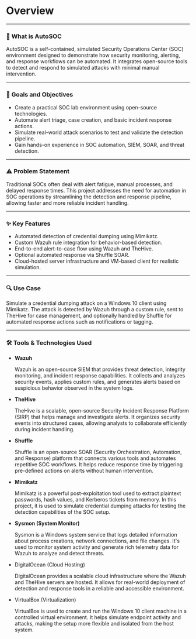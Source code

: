 # Overview

---

### 🤖 **What is AutoSOC**

AutoSOC is a self-contained, simulated Security Operations Center (SOC) environment designed to demonstrate how security monitoring, alerting, and response workflows can be automated. It integrates open-source tools to detect and respond to simulated attacks with minimal manual intervention.

---

### 🎯 **Goals and Objectives**

- Create a practical SOC lab environment using open-source technologies.
- Automate alert triage, case creation, and basic incident response actions.
- Simulate real-world attack scenarios to test and validate the detection pipeline.
- Gain hands-on experience in SOC automation, SIEM, SOAR, and threat detection.

---

### ⚠️ **Problem Statement**

Traditional SOCs often deal with alert fatigue, manual processes, and delayed response times. This project addresses the need for automation in SOC operations by streamlining the detection and response pipeline, allowing faster and more reliable incident handling.

---

### ✨ **Key Features**

- Automated detection of credential dumping using Mimikatz.
- Custom Wazuh rule integration for behavior-based detection.
- End-to-end alert-to-case flow using Wazuh and TheHive.
- Optional automated response via Shuffle SOAR.
- Cloud-hosted server infrastructure and VM-based client for realistic simulation.

---

### 🔍 **Use Case**

Simulate a credential dumping attack on a Windows 10 client using Mimikatz. The attack is detected by Wazuh through a custom rule, sent to TheHive for case management, and optionally handled by Shuffle for automated response actions such as notifications or tagging.

---

### 🛠️ **Tools & Technologies Used**

- **Wazuh**
    
    Wazuh is an open-source SIEM that provides threat detection, integrity monitoring, and incident response capabilities. It collects and analyzes security events, applies custom rules, and generates alerts based on suspicious behavior observed in the system logs.
    
- **TheHive**
    
    TheHive is a scalable, open-source Security Incident Response Platform (SIRP) that helps manage and investigate alerts. It organizes security events into structured cases, allowing analysts to collaborate efficiently during incident handling.
    

- **Shuffle**
    
    Shuffle is an open-source SOAR (Security Orchestration, Automation, and Response) platform that connects various tools and automates repetitive SOC workflows. It helps reduce response time by triggering pre-defined actions on alerts without human intervention.
    

- **Mimikatz**
    
    Mimikatz is a powerful post-exploitation tool used to extract plaintext passwords, hash values, and Kerberos tickets from memory. In this project, it is used to simulate credential dumping attacks for testing the detection capabilities of the SOC setup.
    

- **Sysmon (System Monitor)**
    
    Sysmon is a Windows system service that logs detailed information about process creations, network connections, and file changes. It's used to monitor system activity and generate rich telemetry data for Wazuh to analyze and detect threats.
    
- DigitalOcean (Cloud Hosting)
    
    DigitalOcean provides a scalable cloud infrastructure where the Wazuh and TheHive servers are hosted. It allows for real-world deployment of detection and response tools in a reliable and accessible environment.
    
- VirtualBox (Virtualization)
    
    VirtualBox is used to create and run the Windows 10 client machine in a controlled virtual environment. It helps simulate endpoint activity and attacks, making the setup more flexible and isolated from the host system.